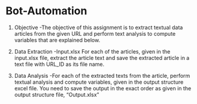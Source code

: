 # Bot-Automation

1.	Objective
-The objective of this assignment is to extract textual data articles from the given URL and perform text analysis to compute variables that are explained below. 

2.	Data Extraction
-Input.xlsx
For each of the articles, given in the input.xlsx file, extract the article text and save the extracted article in a text file with URL_ID as its file name.

3.	Data Analysis
-For each of the extracted texts from the article, perform textual analysis and compute variables, given in the output structure excel file. You need to save the output in the exact order as given in the output structure file, “Output.xlsx”
